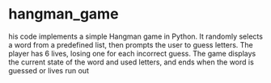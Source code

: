 # hangman_game
his code implements a simple Hangman game in Python. It randomly selects a word from a predefined list, then prompts the user to guess letters. The player has 6 lives, losing one for each incorrect guess. The game displays the current state of the word and used letters, and ends when the word is guessed or lives run out
